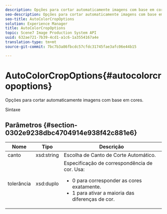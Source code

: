 ```yaml
---
description: Opções para cortar automaticamente imagens com base em cores.
seo-description: Opções para cortar automaticamente imagens com base em cores.
seo-title: AutoColorCropOptions
solution: Experience Manager
title: AutoColorCropOptions
topic: Scene7 Image Production System API
uuid: 632ae721-7b39-4cd1-a1c6-1a3554167a4e
translation-type: tm+mt
source-git-commit: 7bc7b3a86fbcdc57cfdc31745fae3afc06e44b15

---
```



# AutoColorCropOptions{#autocolorcropoptions}

Opções para cortar automaticamente imagens com base em cores.

Sintaxe

## Parâmetros {#section-0302e9238dbc4704914e938f42c881e6}

<table id="table_F6A0DBA37F704C2097C617A0A6767566"> 
 <thead> 
  <tr> 
   <th colname="col1" class="entry"> Nome </th> 
   <th colname="col2" class="entry"> Tipo </th> 
   <th colname="col3" class="entry"> Descrição </th> 
  </tr> 
 </thead>
 <tbody> 
  <tr> 
   <td colname="col1"> <span class="codeph"> <span class="varname"> canto</span></span> </td> 
   <td colname="col2"> <span class="codeph"> xsd:string</span> </td> 
   <td colname="col3"> Escolha de Canto de Corte Automático. </td> 
  </tr> 
  <tr> 
   <td colname="col1"> <span class="codeph"> <span class="varname"> tolerância</span></span> </td> 
   <td colname="col2"> <span class="codeph"> xsd:duplo</span> </td> 
   <td colname="col3">Especificação de correspondência de cor. Usa: 
    <ul id="ul_FE5423B857AE43FCBA7A9AEA76C754CC">
     <li id="li_01E3BD0AB8DA4C408B47CB02B269404A">0 para corresponder as cores exatamente. </li>
     <li id="li_FCE21384265D4ECE9C0D785F1BB32C3A">1 para ativar a maioria das diferenças de cor. </li>
    </ul></td> 
  </tr> 
 </tbody> 
</table>

